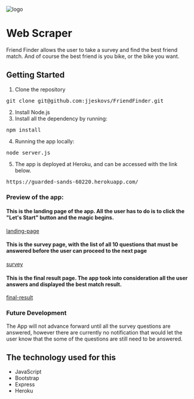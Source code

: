![logo](public/assets/images/FriendFinder.png)
# Web Scraper

Friend Finder allows the user to take a survey and find the best friend match. And of course the best friend is you bike, or the bike you want. 


## Getting Started
1. Clone the repository 
<pre>git clone git@github.com:jjeskovs/FriendFinder.git</pre>

2. Install Node.js
3. Install all the dependency by running: 
<pre>npm install</pre>


4. Running the app locally: 
<pre>node server.js</pre>

5. The app is deployed at Heroku, and can be accessed with the link below. 

<pre>https://guarded-sands-60220.herokuapp.com/</pre>

### Preview of the app: 
#### This is the landing page of the app. All the user has to do is to click the "Let's Start" button and the magic begins. 
[landing-page](public/assets/images/FriendFinder.png)

#### This is the survey page, with the list of all 10 questions that must be answered before the user can proceed to the next page 
[survey](public/assets/images/Survey.png)

#### This is the final result page. The app took into consideration all the user answers and displayed the best match result. 
[final-result](app/public/assets/images/Result.png)


### Future Development 
The App will not advance forward until all the survey questions are answered, however there are currently no notification that would let the user know that the some of the questions are still need to be answered. 


## The technology used for this

* JavaScript 
* Bootstrap
* Express
* Heroku